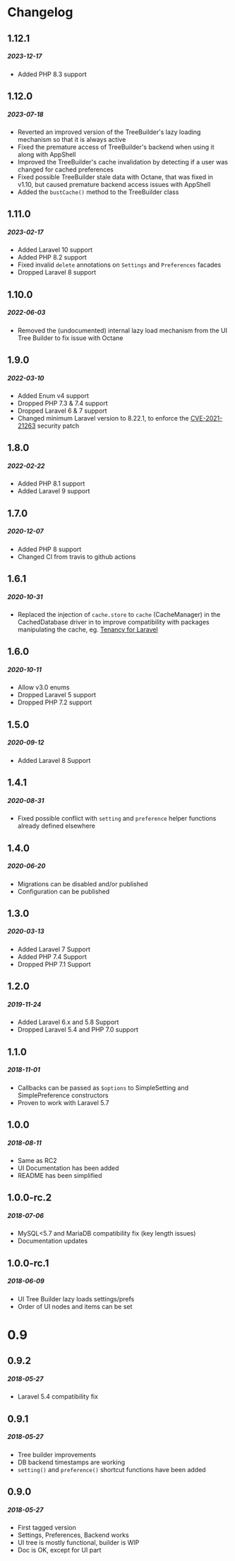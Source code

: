 # Changelog

## 1.12.1
##### 2023-12-17

- Added PHP 8.3 support

## 1.12.0
##### 2023-07-18

- Reverted an improved version of the TreeBuilder's lazy loading mechanism so that it is always active
- Fixed the premature access of TreeBuilder's backend when using it along with AppShell
- Improved the TreeBuilder's cache invalidation by detecting if a user was changed for cached preferences
- Fixed possible TreeBuilder stale data with Octane, that was fixed in v1.10, but caused premature backend access issues with AppShell
- Added the `bustCache()` method to the TreeBuilder class

## 1.11.0
##### 2023-02-17

- Added Laravel 10 support
- Added PHP 8.2 support
- Fixed invalid `delete` annotations on `Settings` and `Preferences` facades
- Dropped Laravel 8 support

## 1.10.0
##### 2022-06-03

- Removed the (undocumented) internal lazy load mechanism from the UI Tree Builder to fix issue with Octane

## 1.9.0
##### 2022-03-10

- Added Enum v4 support
- Dropped PHP 7.3 & 7.4 support
- Dropped Laravel 6 & 7 support
- Changed minimum Laravel version to 8.22.1, to enforce the [CVE-2021-21263](https://blog.laravel.com/security-laravel-62011-7302-8221-released) security patch

## 1.8.0
##### 2022-02-22

- Added PHP 8.1 support
- Added Laravel 9 support

## 1.7.0
##### 2020-12-07

- Added PHP 8 support
- Changed CI from travis to github actions

## 1.6.1
##### 2020-10-31

- Replaced the injection of `cache.store` to `cache` (CacheManager) in the CachedDatabase driver in
  to improve compatibility with packages manipulating the cache,
  eg. [Tenancy for Laravel](https://tenancyforlaravel.com/docs/v3/configuration#cache)

## 1.6.0
##### 2020-10-11

- Allow v3.0 enums
- Dropped Laravel 5 support
- Dropped PHP 7.2 support

## 1.5.0
##### 2020-09-12

- Added Laravel 8 Support

## 1.4.1
##### 2020-08-31

- Fixed possible conflict with `setting` and `preference` helper functions already defined elsewhere

## 1.4.0
##### 2020-06-20

- Migrations can be disabled and/or published
- Configuration can be published

## 1.3.0
##### 2020-03-13

- Added Laravel 7 Support
- Added PHP 7.4 Support
- Dropped PHP 7.1 Support

## 1.2.0
##### 2019-11-24

- Added Laravel 6.x and 5.8 Support
- Dropped Laravel 5.4 and PHP 7.0 support

## 1.1.0
##### 2018-11-01

- Callbacks can be passed as `$options` to SimpleSetting and SimplePreference constructors
- Proven to work with Laravel 5.7

## 1.0.0
##### 2018-08-11

- Same as RC2
- UI Documentation has been added
- README has been simplified

## 1.0.0-rc.2
##### 2018-07-06

- MySQL<5.7 and MariaDB compatibility fix (key length issues)
- Documentation updates

## 1.0.0-rc.1
##### 2018-06-09

- UI Tree Builder lazy loads settings/prefs
- Order of UI nodes and items can be set

# 0.9

## 0.9.2
##### 2018-05-27

- Laravel 5.4 compatibility fix

## 0.9.1
##### 2018-05-27

- Tree builder improvements
- DB backend timestamps are working
- `setting()` and `preference()` shortcut functions have been added

## 0.9.0
##### 2018-05-27

- First tagged version
- Settings, Preferences, Backend works
- UI tree is mostly functional, builder is WIP
- Doc is OK, except for UI part
